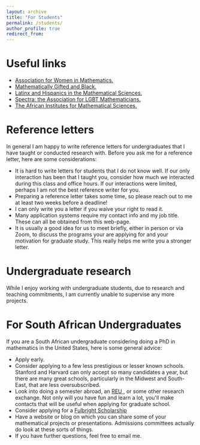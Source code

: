 ```yaml
---
layout: archive
title: "For Students"
permalink: /students/
author_profile: true
redirect_from:
---
```


Useful links
======
<ul>
  <li> <a href = "https://awm-math.org/"> Association for Women in Mathematics. </a> </li>
	<li> <a href = "https://mathematicallygiftedandblack.com/"> Mathematically Gifted and Black. </a> </li>
	<li> <a href = "https://www.lathisms.org/"> Latinx and Hispanics in the Mathematical Sciences. </a> </li>
	<li> <a href = "https://lgbtmath.org/"> Spectra: the Association for LGBT Mathematicians. </a> </li>
	<li> <a href = "https://nexteinstein.org/"> The African Institutes for Mathematical Sciences. </a> </li>
</ul>

Reference letters
=====
In general I am happy to write reference letters for undergraduates that I have taught or conducted research with. Before you ask me for a reference letter, here are some considerations:
<ul>
  <li> It is hard to write letters for students that I do not know well. If our only interaction has been that I taught you, consider how much we interacted during this class and office hours. If our interactions were limited, perhaps I am not the best reference writer for you. </li>
  <li> Preparing a reference letter takes some time, so please reach out to me at least two weeks before a deadline! </li>
  <li> I can only write you a letter if you waive your right to read it. </li>
  <li> Many application systems require my contact info and my job title. These can all be obtained from this web-page. </li>
  <li> It is usually a good idea for us to meet briefly, either in person or via Zoom, to discuss the programs your are applying for and your motivation for graduate study. This really helps me write you a stronger letter. </li>
</ul>

Undergraduate research
=====
While I enjoy working with undergraduate students, due to research and teaching commitments, I am currently unable to supervise any more projects.

For South African Undergraduates
=====
If you are a South African undergraduate considering doing a PhD in mathematics in the United States, here is some general advice:
<ul>
  <li> Apply early. </li>
  <li> Consider applying to a few less prestigious or lesser known schools. Stanford and Harvard can only accept so many candidates a year, but there are many great schools, particularly in the Midwest and South-East, that are less oversubscribed. </li>
  <li> Look into doing a semester abroad, an <a href = "https://sites.google.com/view/mathreu"> REU </a>, or some other research exchange. Not only will you have fun and learn a lot, you'll make contacts that will be useful when applying for graduate school. </li>
  <li> Consider applying for a <a href = "https://us.fulbrightonline.org/countries/selectedcountry/south-africa"> Fulbright Scholarship </a> </li>
  <li> Have a website or blog on which you can share some of your mathematical projects or presentations. Admissions committees actually do look at these sorts of things. </li>
  <li> If you have further questions, feel free to email me. </li>
</ul>
